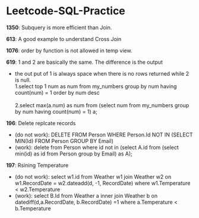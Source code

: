 # Leetcode-SQL-Practice

**1350**: Subquery is more efficient than Join.

**613**: A good example to understand Cross Join

**1076**: order by function is not allowed in temp view.

**619**: 1 and 2 are basically the same. The difference is the output 
- the out put of 1 is always space when there is no rows returned while 2 is null. 
<br>1.select  top 1 num as num from my_numbers group by num having count(num) = 1 order by num desc </br>
<br>2.select max(a.num) as num from (select num from my_numbers group by num having count(num) = 1) a; </br>

**196**: Delete replcate records
- (do not work): DELETE FROM Person WHERE Person.Id NOT IN (SELECT MIN(Id) FROM Person GROUP BY Email) </br>
- (work): delete from Person where id not in (select A.id from (select min(id) as id from Person group by Email) as A); </br>


**197**: Rsining Temperature
- (do not work): select w1.id from Weather w1 join Weather w2 on w1.RecordDate = w2.dateadd(d, -1, RecordDate) where w1.Temperature < w2.Temperature
- (work): select B.Id from Weather a inner join Weather b on datediff(d,a.RecordDate, b.RecordDate) =1 where a.Temperature < b.Temperature






